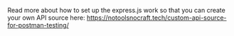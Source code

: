 Read more about how to set up the express.js work so that you can create your own API source here: https://notoolsnocraft.tech/custom-api-source-for-postman-testing/
